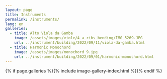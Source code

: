```yaml
---
layout: page
title: Instruments
permalink: /instruments/
lang: en
galleries:
  - title: Alto Viola da Gamba
    image: /assets/images/viole/4_a_ribs_bending/IMG_5269.JPG
    url: ../instrument/building/2022/09/11/viola-da-gamba.html
  - title: Harmonic Monochord
    image: /assets/images/monochord_9.jpg
    url: ../instrument/building/2022/09/01/harmonic-monochord.html
---
```


{% if page.galleries %}{% include image-gallery-index.html %}{% endif %}
